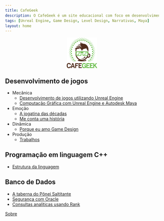 ```yaml
---
title: CafeGeek
description: O CafeGeek é um site educacional com foco em desenvolvimento de jogos digitais e as disciplinas que orbitam este fantástico mundo.
tags: [Unreal Engine, Game Design, Level Design, Narrativas, Maya]
layout: home
---
```


<p align="center">
<img align="center" width="100" height="100" src="imagens/cafegeek_small.png">
</p>

## Desenvolvimento de jogos

- Mecânica
  - [Desenvolvimento de jogos utilizando Unreal Engine ](unreal_engine/index.html)    
  - [Computação Gráfica com Unreal Engine e Autodesk Maya](unreal_engine_computacao_grafica/index.html)   
- Emoção  
  - [A jogatina das décadas](a_jogatina_das_decadas/index.html)     
  - [Me conta uma história](me_conte_uma_historia/index.html)   
- Dinâmica  
  - [Porque eu amo Game Design](porque_eu_amo_game_design/index.html)   
- Produção
  - [Trabalhos](trabalhos/index.html)

## Programação em linguagem C++
- [Estrutura da linguagem](cpp/index.html)  

## Banco de Dados
- [A taberna do Pônei Saltitante](a_taberna_ponei_saltitante/index.html)
- [Segurança com Oracle](#)
- [Consultas analíticas usando Rank](#)    

[Sobre](about.html)
